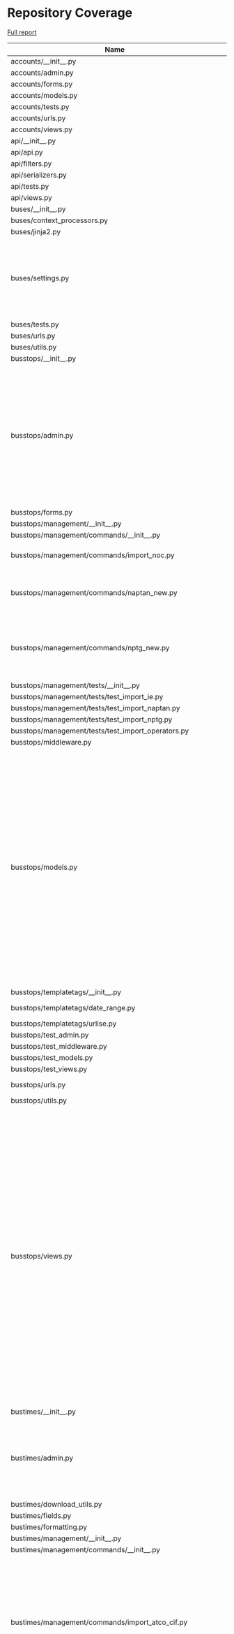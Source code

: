 # Repository Coverage

[Full report](https://htmlpreview.github.io/?https://github.com/jclgoodwin/bustimes.org/blob/python-coverage-comment-action-data/htmlcov/index.html)

| Name                                                            |    Stmts |     Miss |   Cover |   Missing |
|---------------------------------------------------------------- | -------: | -------: | ------: | --------: |
| accounts/\_\_init\_\_.py                                        |        0 |        0 |    100% |           |
| accounts/admin.py                                               |       41 |        0 |    100% |           |
| accounts/forms.py                                               |       50 |        0 |    100% |           |
| accounts/models.py                                              |       25 |        0 |    100% |           |
| accounts/tests.py                                               |      101 |        0 |    100% |           |
| accounts/urls.py                                                |        4 |        0 |    100% |           |
| accounts/views.py                                               |       62 |        1 |     98% |       110 |
| api/\_\_init\_\_.py                                             |        0 |        0 |    100% |           |
| api/api.py                                                      |       11 |        0 |    100% |           |
| api/filters.py                                                  |       62 |        5 |     92% |     57-61 |
| api/serializers.py                                              |      111 |        0 |    100% |           |
| api/tests.py                                                    |        9 |        0 |    100% |           |
| api/views.py                                                    |       93 |        0 |    100% |           |
| buses/\_\_init\_\_.py                                           |        0 |        0 |    100% |           |
| buses/context\_processors.py                                    |        7 |        0 |    100% |           |
| buses/jinja2.py                                                 |       36 |        2 |     94% |    40, 61 |
| buses/settings.py                                               |      111 |       21 |     81% |96-104, 124, 207, 226-234, 251-267, 319 |
| buses/tests.py                                                  |        5 |        0 |    100% |           |
| buses/urls.py                                                   |        6 |        0 |    100% |           |
| buses/utils.py                                                  |       17 |        0 |    100% |           |
| busstops/\_\_init\_\_.py                                        |        0 |        0 |    100% |           |
| busstops/admin.py                                               |      323 |       16 |     95% |103-109, 184, 243-251, 333-334, 380, 455, 459, 508, 540, 584, 588, 612, 616 |
| busstops/forms.py                                               |       46 |        0 |    100% |           |
| busstops/management/\_\_init\_\_.py                             |        0 |        0 |    100% |           |
| busstops/management/commands/\_\_init\_\_.py                    |        0 |        0 |    100% |           |
| busstops/management/commands/import\_noc.py                     |      130 |        3 |     98% |155, 184, 246 |
| busstops/management/commands/naptan\_new.py                     |      150 |        5 |     97% |47, 100, 151, 211, 256 |
| busstops/management/commands/nptg\_new.py                       |       94 |        7 |     93% |148, 158, 163, 169-170, 172-173 |
| busstops/management/tests/\_\_init\_\_.py                       |        0 |        0 |    100% |           |
| busstops/management/tests/test\_import\_ie.py                   |       63 |        0 |    100% |           |
| busstops/management/tests/test\_import\_naptan.py               |       67 |        0 |    100% |           |
| busstops/management/tests/test\_import\_nptg.py                 |       31 |        0 |    100% |           |
| busstops/management/tests/test\_import\_operators.py            |       64 |        0 |    100% |           |
| busstops/middleware.py                                          |       20 |        0 |    100% |           |
| busstops/models.py                                              |      613 |       31 |     95% |241, 287, 389, 426, 476, 502, 592, 631, 723, 787, 790-793, 804-805, 829-833, 838, 849, 868-869, 937, 949-953, 1011, 1053, 1068, 1105 |
| busstops/templatetags/\_\_init\_\_.py                           |        0 |        0 |    100% |           |
| busstops/templatetags/date\_range.py                            |       25 |        3 |     88% | 9, 22, 28 |
| busstops/templatetags/urlise.py                                 |       14 |        0 |    100% |           |
| busstops/test\_admin.py                                         |       53 |        0 |    100% |           |
| busstops/test\_middleware.py                                    |       10 |        0 |    100% |           |
| busstops/test\_models.py                                        |      143 |        0 |    100% |           |
| busstops/test\_views.py                                         |      271 |        0 |    100% |           |
| busstops/urls.py                                                |       20 |        2 |     90% |   136-138 |
| busstops/utils.py                                               |        3 |        0 |    100% |           |
| busstops/views.py                                               |      627 |       42 |     93% |114, 470, 496, 535, 721, 739, 803-806, 808, 918-923, 936, 1013, 1041-1042, 1047-1048, 1056-1065, 1216, 1247-1251, 1294, 1366, 1393-1394, 1398-1401, 1551, 1563-1564, 1569, 1581-1582 |
| bustimes/\_\_init\_\_.py                                        |        0 |        0 |    100% |           |
| bustimes/admin.py                                               |       98 |       12 |     88% |54, 60, 63-64, 67-68, 115-119, 142, 150, 163, 173 |
| bustimes/download\_utils.py                                     |       32 |        0 |    100% |           |
| bustimes/fields.py                                              |       31 |        1 |     97% |        12 |
| bustimes/formatting.py                                          |       19 |        0 |    100% |           |
| bustimes/management/\_\_init\_\_.py                             |        0 |        0 |    100% |           |
| bustimes/management/commands/\_\_init\_\_.py                    |        0 |        0 |    100% |           |
| bustimes/management/commands/import\_atco\_cif.py               |      235 |       25 |     89% |28-35, 40, 43-44, 66, 198, 200, 203, 205, 213, 219, 283, 316-321, 361-362, 429 |
| bustimes/management/commands/import\_bod\_timetables.py         |      269 |       24 |     91% |46, 97, 101, 104-107, 112, 117-118, 138, 169, 179, 190, 258, 268-272, 288-290, 313, 329-330, 346 |
| bustimes/management/commands/import\_gtfs.py                    |      234 |       22 |     91% |75, 79, 129-130, 146, 215, 217, 277-278, 280-281, 317-318, 324-325, 329-332, 340-342, 411 |
| bustimes/management/commands/import\_gtfs\_ember.py             |       89 |        0 |    100% |           |
| bustimes/management/commands/import\_gtfs\_flixbus.py           |      142 |        2 |     99% |  138, 203 |
| bustimes/management/commands/import\_ni.py                      |       31 |        0 |    100% |           |
| bustimes/management/commands/import\_passenger.py               |      118 |       35 |     70% |51-54, 56-58, 102, 112-118, 146-179 |
| bustimes/management/commands/import\_tnds.py                    |       61 |        5 |     92% |46-48, 63-71 |
| bustimes/management/commands/import\_transxchange.py            |      778 |       74 |     90% |82, 94, 140-141, 365, 368-382, 411, 581-582, 619-620, 622-623, 646-647, 657, 665-666, 724, 735, 771, 797, 801-803, 857-861, 922, 926, 928, 944-949, 986-987, 998, 1015, 1023, 1025-1028, 1051, 1078, 1117, 1148-1149, 1176-1178, 1185, 1190-1191, 1202, 1207, 1220, 1245, 1294-1295, 1324-1325 |
| bustimes/management/tests/\_\_init\_\_.py                       |        0 |        0 |    100% |           |
| bustimes/management/tests/test\_import\_atco\_cif.py            |       70 |        0 |    100% |           |
| bustimes/management/tests/test\_import\_bod.py                  |      232 |        0 |    100% |           |
| bustimes/management/tests/test\_import\_gtfs.py                 |      103 |        0 |    100% |           |
| bustimes/management/tests/test\_import\_gtfs\_ember\_flixbus.py |       75 |        0 |    100% |           |
| bustimes/management/tests/test\_import\_ni.py                   |       21 |        0 |    100% |           |
| bustimes/management/tests/test\_import\_passenger.py            |       23 |        0 |    100% |           |
| bustimes/management/tests/test\_import\_transxchange.py         |      729 |        2 |     99% | 1076-1079 |
| bustimes/management/tests/test\_tnds.py                         |       22 |        0 |    100% |           |
| bustimes/models.py                                              |      320 |        7 |     98% |92, 185, 343, 346, 375, 412, 446 |
| bustimes/tests.py                                               |      130 |        0 |    100% |           |
| bustimes/timetables.py                                          |      637 |       53 |     92% |62, 102-115, 144, 226-237, 268-269, 341-344, 356, 369-374, 388, 407, 482, 485, 501-504, 506, 533, 642-657, 743-744, 815, 961-963 |
| bustimes/urls.py                                                |        3 |        0 |    100% |           |
| bustimes/utils.py                                               |      193 |       12 |     94% |217, 243-245, 265-266, 289, 334, 351-352, 364, 400 |
| bustimes/views.py                                               |      372 |       75 |     80% |161-175, 184-186, 194-203, 205-213, 220, 242, 332, 341, 377, 383, 463, 567, 591-593, 610, 614-642, 670-681, 690-696 |
| departures/\_\_init\_\_.py                                      |        0 |        0 |    100% |           |
| departures/avl.py                                               |       12 |        1 |     92% |        14 |
| departures/gtfsr.py                                             |       91 |        2 |     98% |   91, 111 |
| departures/live.py                                              |      134 |       14 |     90% |44, 59, 61, 63, 80-85, 145, 156, 168, 182 |
| departures/sources.py                                           |      216 |       33 |     85% |30, 54, 59, 63, 96, 112, 122, 125-127, 137-144, 149-150, 164-165, 173-174, 241, 308, 383, 387-388, 394-395, 398, 406 |
| departures/test\_gtfsr\_trip\_updates.py                        |       45 |        0 |    100% |           |
| departures/test\_gtfsr\_vehicle\_positions.py                   |       33 |        0 |    100% |           |
| departures/test\_live.py                                        |      111 |        0 |    100% |           |
| disruptions/\_\_init\_\_.py                                     |        0 |        0 |    100% |           |
| disruptions/admin.py                                            |       26 |        1 |     96% |        44 |
| disruptions/models.py                                           |       70 |        5 |     93% |41, 70, 94, 102, 112 |
| disruptions/siri\_sx.py                                         |      122 |       14 |     89% |50, 77, 89-92, 103-104, 135, 145-149 |
| disruptions/test\_siri\_sx.py                                   |       48 |        0 |    100% |           |
| disruptions/test\_tfl\_disruptions.py                           |       34 |        0 |    100% |           |
| disruptions/tests.py                                            |       16 |        0 |    100% |           |
| disruptions/tfl\_disruptions.py                                 |       85 |        2 |     98% |   63, 104 |
| disruptions/urls.py                                             |        3 |        0 |    100% |           |
| disruptions/views.py                                            |        9 |        0 |    100% |           |
| fares/\_\_init\_\_.py                                           |        0 |        0 |    100% |           |
| fares/admin.py                                                  |       37 |        2 |     95% |    26, 29 |
| fares/forms.py                                                  |       26 |        3 |     88% | 18, 41-42 |
| fares/management/commands/\_\_init\_\_.py                       |        0 |        0 |    100% |           |
| fares/management/commands/import\_netex\_fares.py               |      353 |       59 |     83% |28, 69-70, 121, 128-130, 223-224, 323, 367-368, 449, 528-535, 555, 564-565, 583-588, 595-632, 652-653, 663-664, 670-679 |
| fares/management/commands/mytrip\_ticketing.py                  |       38 |        3 |     92% | 15, 44-45 |
| fares/models.py                                                 |      176 |        8 |     95% |60, 142, 217, 222, 245-246, 250-251 |
| fares/mytrip.py                                                 |       53 |        4 |     92% |35, 49-50, 73 |
| fares/test\_mytrip.py                                           |       40 |        0 |    100% |           |
| fares/tests.py                                                  |       79 |        0 |    100% |           |
| fares/urls.py                                                   |        3 |        0 |    100% |           |
| fares/views.py                                                  |       44 |        0 |    100% |           |
| manage.py                                                       |        6 |        0 |    100% |           |
| transxchange/\_\_init\_\_.py                                    |        0 |        0 |    100% |           |
| transxchange/test\_txc.py                                       |       23 |        0 |    100% |           |
| transxchange/txc.py                                             |      467 |       16 |     97% |42, 113, 160, 218, 246, 292-299, 398, 410, 472, 505-506, 661, 692 |
| vehicles/\_\_init\_\_.py                                        |        0 |        0 |    100% |           |
| vehicles/admin.py                                               |      253 |       34 |     87% |32, 60, 87, 89, 182-183, 192, 205-206, 222, 251, 254, 277, 283, 285, 287, 290, 319, 335, 341, 402-417, 430, 443, 460, 509-511 |
| vehicles/apps.py                                                |        6 |        0 |    100% |           |
| vehicles/context\_processors.py                                 |       14 |        0 |    100% |           |
| vehicles/fields.py                                              |       23 |        0 |    100% |           |
| vehicles/filters.py                                             |       20 |        0 |    100% |           |
| vehicles/form\_fields.py                                        |       15 |        0 |    100% |           |
| vehicles/forms.py                                               |       94 |        3 |     97% |130, 168, 206 |
| vehicles/management/\_\_init\_\_.py                             |        0 |        0 |    100% |           |
| vehicles/management/commands/\_\_init\_\_.py                    |        0 |        0 |    100% |           |
| vehicles/management/commands/import\_bod\_avl.py                |      470 |       56 |     88% |51, 129, 145, 155-156, 199-202, 205-208, 251, 267, 282-283, 305-323, 377, 383, 436, 439, 443, 449, 464-465, 512-525, 554, 563-564, 583, 612, 646, 764, 839, 843 |
| vehicles/management/commands/import\_bushub.py                  |       76 |       14 |     82% |22-23, 27-28, 31-32, 43, 46, 62-63, 72, 82, 101, 109 |
| vehicles/management/commands/import\_edinburgh.py               |       72 |        4 |     94% |83, 87-90, 97 |
| vehicles/management/commands/import\_gtfsr\_ember.py            |       86 |        7 |     92% |78-79, 102-104, 120, 141 |
| vehicles/management/commands/import\_gtfsr\_ie.py               |      104 |        6 |     94% |71, 98, 145, 154, 161, 165 |
| vehicles/management/commands/import\_live\_jersey.py            |       33 |        0 |    100% |           |
| vehicles/management/commands/import\_polar.py                   |       78 |       27 |     65% |13-14, 25, 28, 33-39, 45-47, 51, 55-56, 61-62, 65, 75-78, 81, 94, 101 |
| vehicles/management/commands/import\_stagecoach\_avl.py         |       94 |       15 |     84% |105, 116-127, 155, 162, 167-168, 179-185, 207-215 |
| vehicles/management/commands/siri\_vm\_subscribe.py             |       26 |        7 |     73% |     27-55 |
| vehicles/management/import\_live\_vehicles.py                   |      283 |       59 |     79% |38, 51-67, 80, 121, 130, 136-138, 162, 177, 181, 190-193, 202, 215, 223, 228, 232-233, 235-236, 241-242, 256-262, 294-295, 336, 339-340, 354-355, 370-371, 375, 398-399, 406-410, 427, 437-439 |
| vehicles/management/tests/\_\_init\_\_.py                       |        0 |        0 |    100% |           |
| vehicles/management/tests/test\_bod\_avl.py                     |      310 |        0 |    100% |           |
| vehicles/management/tests/test\_bushub.py                       |       48 |        0 |    100% |           |
| vehicles/management/tests/test\_edinburgh.py                    |       51 |        0 |    100% |           |
| vehicles/management/tests/test\_import\_live\_jersey.py         |       31 |        0 |    100% |           |
| vehicles/management/tests/test\_polar.py                        |       33 |        0 |    100% |           |
| vehicles/management/tests/test\_siri\_post.py                   |       40 |        0 |    100% |           |
| vehicles/management/tests/test\_stagecoach\_avl.py              |       33 |        0 |    100% |           |
| vehicles/management/tests/test\_stats.py                        |       24 |        0 |    100% |           |
| vehicles/models.py                                              |      511 |       37 |     93% |75, 191, 217, 283, 302, 308, 380, 386, 437, 458, 586-587, 600, 608, 625-627, 635-636, 639-640, 645-646, 669, 690-694, 738, 745-748, 790, 803, 812, 823 |
| vehicles/rtpi.py                                                |       76 |        1 |     99% |        28 |
| vehicles/signals.py                                             |       11 |        0 |    100% |           |
| vehicles/tasks.py                                               |      132 |       20 |     85% |80, 85, 95, 102-105, 108, 110, 119, 132, 136-137, 155, 169, 182-183, 237-238, 241 |
| vehicles/test\_models.py                                        |       65 |        0 |    100% |           |
| vehicles/test\_schedule\_adherence.py                           |       75 |        0 |    100% |           |
| vehicles/tests.py                                               |      438 |        0 |    100% |           |
| vehicles/time\_aware\_polyline.py                               |       56 |       28 |     50% |18, 36, 49, 54, 57, 87-98, 106-120 |
| vehicles/urls.py                                                |        4 |        0 |    100% |           |
| vehicles/utils.py                                               |      128 |        6 |     95% |41-42, 155, 167-168, 172 |
| vehicles/views.py                                               |      592 |       60 |     90% |344-345, 396, 423, 438-439, 458-459, 485-486, 511-516, 521-522, 553, 571-572, 574, 579, 595-596, 614-633, 713-714, 721, 735, 843, 845, 847, 852, 897-898, 910-912, 999, 1002-1003, 1013, 1029-1034, 1075-1076, 1122, 1183-1222 |
| vosa/\_\_init\_\_.py                                            |        0 |        0 |    100% |           |
| vosa/admin.py                                                   |       36 |        0 |    100% |           |
| vosa/management/commands/\_\_init\_\_.py                        |        0 |        0 |    100% |           |
| vosa/management/commands/import\_vosa.py                        |      162 |        3 |     98% |25-26, 206 |
| vosa/models.py                                                  |       75 |        0 |    100% |           |
| vosa/tests.py                                                   |       60 |        0 |    100% |           |
| vosa/urls.py                                                    |        3 |        0 |    100% |           |
| vosa/views.py                                                   |       57 |        0 |    100% |           |
|                                                       **TOTAL** | **15783** | **1041** | **93%** |           |


## Setup coverage badge

Below are examples of the badges you can use in your main branch `README` file.

### Direct image

[![Coverage badge](https://raw.githubusercontent.com/jclgoodwin/bustimes.org/python-coverage-comment-action-data/badge.svg)](https://htmlpreview.github.io/?https://github.com/jclgoodwin/bustimes.org/blob/python-coverage-comment-action-data/htmlcov/index.html)

This is the one to use if your repository is private or if you don't want to customize anything.

### [Shields.io](https://shields.io) Json Endpoint

[![Coverage badge](https://img.shields.io/endpoint?url=https://raw.githubusercontent.com/jclgoodwin/bustimes.org/python-coverage-comment-action-data/endpoint.json)](https://htmlpreview.github.io/?https://github.com/jclgoodwin/bustimes.org/blob/python-coverage-comment-action-data/htmlcov/index.html)

Using this one will allow you to [customize](https://shields.io/endpoint) the look of your badge.
It won't work with private repositories. It won't be refreshed more than once per five minutes.

### [Shields.io](https://shields.io) Dynamic Badge

[![Coverage badge](https://img.shields.io/badge/dynamic/json?color=brightgreen&label=coverage&query=%24.message&url=https%3A%2F%2Fraw.githubusercontent.com%2Fjclgoodwin%2Fbustimes.org%2Fpython-coverage-comment-action-data%2Fendpoint.json)](https://htmlpreview.github.io/?https://github.com/jclgoodwin/bustimes.org/blob/python-coverage-comment-action-data/htmlcov/index.html)

This one will always be the same color. It won't work for private repos. I'm not even sure why we included it.

## What is that?

This branch is part of the
[python-coverage-comment-action](https://github.com/marketplace/actions/python-coverage-comment)
GitHub Action. All the files in this branch are automatically generated and may be
overwritten at any moment.